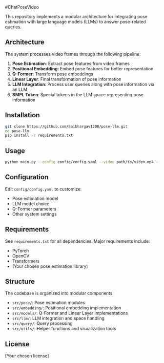 #ChatPoseVideo

This repository implements a modular architecture for integrating pose estimation with large language models (LLMs) to answer pose-related queries.

## Architecture

The system processes video frames through the following pipeline:
1. **Pose Estimation**: Extract pose features from video frames
2. **Positional Embedding**: Embed pose features for better representation
3. **Q-Former**: Transform pose embeddings
4. **Linear Layer**: Final transformation of pose information
5. **LLM Integration**: Process user queries along with pose information via an LLM
6. **SMPL Token**: Special tokens in the LLM space representing pose information

## Installation

```bash
git clone https://github.com/Saibhargav1208/pose-llm.git
cd pose-llm
pip install -r requirements.txt
```

## Usage

```bash
python main.py --config config/config.yaml --video path/to/video.mp4 --query "Describe the movement in this video"
```

## Configuration

Edit `config/config.yaml` to customize:
- Pose estimation model
- LLM model choice
- Q-Former parameters
- Other system settings

## Requirements

See `requirements.txt` for all dependencies. Major requirements include:
- PyTorch
- OpenCV
- Transformers
- (Your chosen pose estimation library)

## Structure

The codebase is organized into modular components:
- `src/pose/`: Pose estimation modules
- `src/embedding/`: Positional embedding implementation
- `src/models/`: Q-Former and Linear Layer implementations
- `src/llm/`: LLM integration and space handling
- `src/query/`: Query processing
- `src/utils/`: Helper functions and visualization tools

## License

[Your chosen license]
